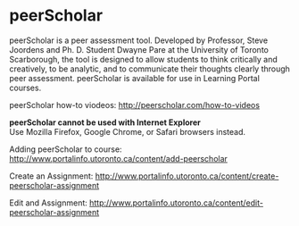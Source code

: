 # peerScholar

peerScholar is a peer assessment tool. Developed by Professor, Steve Joordens and Ph. D. Student Dwayne Pare at the University of Toronto Scarborough, the tool is designed to allow students to think critically and creatively, to be analytic, and to communicate their thoughts clearly through peer assessment. peerScholar is available for use in Learning Portal courses.

peerScholar how-to viodeos: http://peerscholar.com/how-to-videos

**peerScholar cannot be used with Internet Explorer**<br>
Use Mozilla Firefox, Google Chrome, or Safari browsers instead.

Adding peerScholar to course: http://www.portalinfo.utoronto.ca/content/add-peerscholar

Create an Assignment: http://www.portalinfo.utoronto.ca/content/create-peerscholar-assignment

Edit and Assignment: http://www.portalinfo.utoronto.ca/content/edit-peerscholar-assignment
